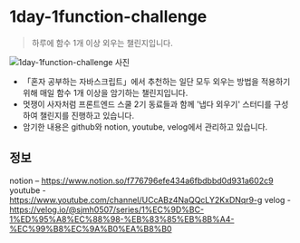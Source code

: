 # 1day-1function-challenge

> 하루에 함수 1개 이상 외우는 챌린지입니다.

![1day-1function-challenge 사진](https://user-images.githubusercontent.com/102460056/169823088-81add533-2a34-4d2e-bfd8-fa82d517eabe.jpg)

- 「혼자 공부하는 자바스크립트」에서 추천하는 일단 모두 외우는 방법을 적용하기 위해 매일 함수 1개 이상을 암기하는 챌린지입니다. 
- 멋쟁이 사자처럼 프론트엔드 스쿨 2기 동료들과 함께 '냅다 외우기' 스터디를 구성하여 챌린지를 진행하고 있습니다.
- 암기한 내용은 github와 notion, youtube, velog에서 관리하고 있습니다.

## 정보

notion – https://www.notion.so/f776796efe434a6fbdbbd0d931a602c9
youtube - https://www.youtube.com/channel/UCcABz4NaQQcLY2KxDNqr9-g
velog - https://velog.io/@sjmh0507/series/1%EC%9D%BC-1%ED%95%A8%EC%88%98-%EB%83%85%EB%8B%A4-%EC%99%B8%EC%9A%B0%EA%B8%B0
